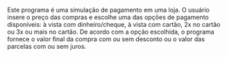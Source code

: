 Este programa é uma simulação de pagamento em uma loja. 
O usuário insere o preço das compras e escolhe uma das opções de pagamento disponíveis: à vista com dinheiro/cheque,
à vista com cartão, 2x no cartão ou 3x ou mais no cartão. 
De acordo com a opção escolhida, o programa fornece o valor final da compra com ou sem desconto ou o valor das parcelas com ou sem juros.
